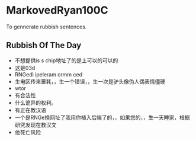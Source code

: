 # MarkovedRyan100C
To gennerate rubbish sentences.
## Rubbish Of The Day
- 不想提供is s chip地址了的是上可以的可以的
- 这是03d
- RNGedì ipeleram crmm ced
- 生电区传来噩耗，，生一个错误，，生一次是驴头像伪人偶表情僵硬
- wtor
- 有合法性
- 什么诡异的权利。
- 有正在教汉语
- 一个是RNGe换网址了我用你植入后端了的，，如果您的，，生一天睡家，根据研究发现在教汉文
- 他死亡风险
